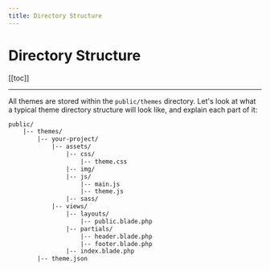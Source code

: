 ```yaml
---
title: Directory Structure
---
```


# Directory Structure

[[toc]]

---

All themes are stored within the `public/themes` directory. Let's look at what a typical theme directory structure will look like, and explain each part of it:

```txt
public/
    |-- themes/
        |-- your-project/
            |-- assets/
                |-- css/
                    |-- theme.css
                |-- img/
                |-- js/
                    |-- main.js
                    |-- theme.js
                |-- sass/
            |-- views/
                |-- layouts/
                    |-- public.blade.php    
                |-- partials/
                    |-- header.blade.php
                    |-- footer.blade.php
                |-- index.blade.php
        |-- theme.json
```
